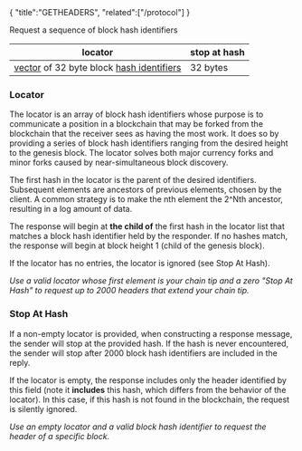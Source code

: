 <div class="cwikmeta">
{
"title":"GETHEADERS",
"related":["/protocol"]
} </div>

Request a sequence of block hash identifiers

|        locator                                                                                | stop at hash | 
|-----------------------------------------------------------------------------------------------|----------|
| [vector](/protocol/p2p/vector) of 32 byte block [hash identifiers](/glossary/hash__identifier)| 32 bytes |


### Locator

The locator is an array of block hash identifiers whose purpose is to communicate a position in a blockchain that may be forked from the blockchain that the receiver sees as having the most work.  It does so by providing a series of block hash identifiers ranging from the desired height to the genesis block.  The locator solves both major currency forks and minor forks caused by near-simultaneous block discovery.

The first hash in the locator is the parent of the desired identifiers.  Subsequent elements are ancestors of previous elements, chosen by the client.  A common strategy is to make the nth element the 2^Nth ancestor, resulting in a log amount of data.  

The response will begin at **the child of** the first hash in the locator list that matches a block hash identifier held by the responder.  If no hashes match, the response will begin at block height 1 (child of the genesis block). 

If the locator has no entries, the locator is ignored (see Stop At Hash).

*Use a valid locator whose first element is your chain tip and a zero "Stop At Hash" to request up to 2000 headers that extend your chain tip.*

### Stop At Hash

If a non-empty locator is provided, when constructing a response message, the sender will stop at the provided hash.  If the hash is never encountered, the sender will stop after 2000 block hash identifiers are included in the reply. 

If the locator is empty, the response includes only the header identified by this field (note it  **includes** this hash, which differs from the behavior of the locator).  In this case, if this hash is not found in the blockchain, the request is silently ignored.

*Use an empty locator and a valid block hash identifier to request the header of a specific block.*